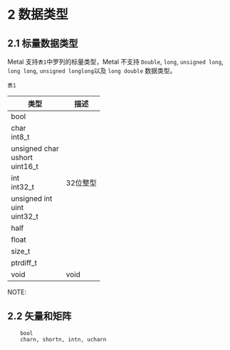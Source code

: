 # 2 数据类型

## 2.1 标量数据类型
Metal 支持`表1`中罗列的标量类型，Metal 不支持 `Double`, `long`, `unsigned long`, `long long`, `unsigned longlong`以及 `long double` 数据类型。

`表1`

| 类型 | 描述 |
| --- | --- |
| bool |  |
| char <br> int8_t |  |
| unsigned char <br> ushort <br> uint16_t  |  |
| int <br> int32_t | 32位整型 |
| unsigned int <br> uint <br> uint32_t |  |
| half | |
| float | |
| size_t| | 
| ptrdiff_t | |
| void | void  |

NOTE:

## 2.2 矢量和矩阵

```
    bool
    charn, shortn, intn, ucharn
```